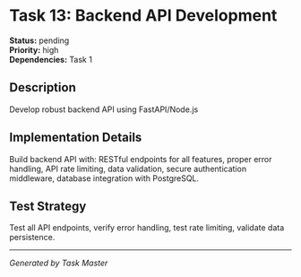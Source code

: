 # Task 13: Backend API Development

**Status:** pending  
**Priority:** high  
**Dependencies:** Task 1  

## Description
Develop robust backend API using FastAPI/Node.js

## Implementation Details
Build backend API with: RESTful endpoints for all features, proper error handling, API rate limiting, data validation, secure authentication middleware, database integration with PostgreSQL.

## Test Strategy
Test all API endpoints, verify error handling, test rate limiting, validate data persistence.

---
*Generated by Task Master*